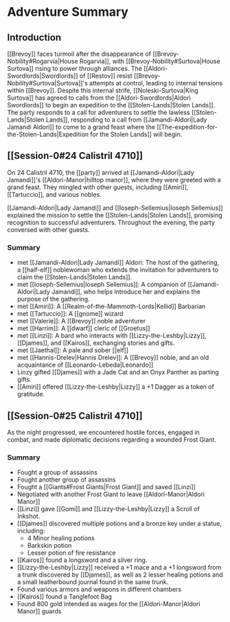 # Adventure Summary
## Introduction
[[Brevoy]] faces turmoil after the disappearance of [[Brevoy-Nobility#Rogarvia|House Rogarvia]], with [[Brevoy-Nobility#Surtova|House Surtova]] rising to power through alliances. The [[Aldori-Swordlords|Swordlords]] of [[Restov]] resist [[Brevoy-Nobility#Surtova|Surtova]]'s attempts at control, leading to internal tensions within [[Brevoy]]. Despite this internal strife, [[Noleski-Surtova|King Surtova]] has agreed to calls from the [[Aldori-Swordlords|Aldori Swordlords]] to begin an expedition to the [[Stolen-Lands|Stolen Lands]]. The party responds to a call for adventurers to settle the lawless [[Stolen-Lands|Stolen Lands]], responding to a call from [[Jamandi-Aldori|Lady Jamandi Aldori]] to come to a grand feast where the [[The-expedition-for-the-Stolen-Lands|Expedition for the Stolen Lands]] will begin.
## [[Session-0#24 Calistril 4710]]
On 24 Calistril 4710, the [[party]] arrived at [[Jamandi-Aldori|Lady Jamandi]]'s [[Aldori-Manor|hilltop manor]], where they were greeted with a grand feast. They mingled with other guests, including [[Amiri]], [[Tartuccio]], and various nobles. 

[[Jamandi-Aldori|Lady Jamandi]] and [[Ioseph-Sellemius|Ioseph Sellemius]] explained the mission to settle the [[Stolen-Lands|Stolen Lands]], promising recognition to successful adventurers. Throughout the evening, the party conversed with other guests.
### Summary
- met [[Jamandi-Aldori|Lady Jamandi]] Aldori: The host of the gathering, a [[half-elf]] noblewoman who extends the invitation for adventurers to claim the [[Stolen-Lands|Stolen Lands]].
- met [[Ioseph-Sellemius|Ioseph Sellemius]]: A companion of [[Jamandi-Aldori|Lady Jamandi]], who helps introduce her and explains the purpose of the gathering.
- met [[Amiri]]: A [[Realm-of-the-Mammoth-Lords|Kellid]] Barbarian 
- met [[Tartuccio]]: A [[gnome]] wizard
- met [[Valerie]]: A [[Brevoy]] noble adventurer
- met [[Harrim]]: A [[dwarf]] cleric of [[Groetus]]
- met [[Linzi]]: A bard who interacts with [[Lizzy-the-Leshby|Lizzy]], [[Djames]], and [[Kairos]], exchanging stories and gifts.
- met [[Jaethal]]: A pale and sober [[elf]] 
- met [[Hannis-Drelev|Hannis Drelev]]: A [[Brevoy]] noble, and an old acquaintance of [[Leonardo-Lebeda|Leonardo]]
- Linzy gifted [[Djames]] with a Jade Cat and an Onyx Panther as parting gifts.
- [[Amiri]] offered [[Lizzy-the-Leshby|Lizzy]] a +1 Dagger as a token of gratitude.
## [[Session-0#25 Calistril 4710]]
As the night progressed, we encountered hostile forces, engaged in combat, and made diplomatic decisions regarding a wounded Frost Giant.
### Summary
- Fought a group of assassins
- Fought another group of assassins
- Fought a [[Giants#Frost Giants|Frost Giant]] and saved [[Linzi]]
- Negotiated with another Frost Giant to leave [[Aldori-Manor|Aldori Manor]]
- [[Linzi]] gave [[Gomi]] and [[Lizzy-the-Leshby|Lizzy]] a Scroll of Inkshot.
- [[Djames]] discovered multiple potions and a bronze key under a statue, including:
    - 4 Minor healing potions
    - Barkskin potion
    - Lesser potion of fire resistance
- [[Kairos]] found a longsword and a silver ring.
- [[Lizzy-the-Leshby|Lizzy]] received a +1 mace and a +1 longsword from a trunk discovered by [[Djames]], as well as 2 lesser healing potions and a small leatherbound journal found in the same trunk.
- Found various armors and weapons in different chambers
- [[Kairos]] found a Tanglefoot Bag
- Found 800 gold intended as wages for the [[Aldori-Manor|Aldori Manor]] guards